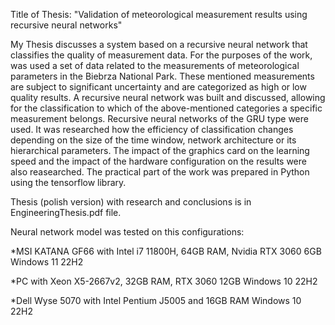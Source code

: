 Title of Thesis: "Validation of meteorological measurement results using recursive neural networks"

My Thesis discusses a system based on a recursive neural network that classifies the quality of measurement data. 
For the purposes of the work, was used a set of data related to the measurements of meteorological parameters in the Biebrza National Park.
These mentioned measurements are subject to significant uncertainty and are categorized as high or low quality results. 
A recursive neural network was built and discussed, allowing for the classification to which of the above-mentioned categories a specific measurement belongs.
Recursive neural networks of the GRU type were used. It was researched how the efficiency of classification changes depending on the size of the time window, network architecture or its hierarchical parameters.
The impact of the graphics card on the learning speed and the impact of the hardware configuration on the results were also reasearched. 
The practical part of the work was prepared in Python using the tensorflow library.

Thesis (polish version) with research and conclusions is in EngineeringThesis.pdf file.

Neural network model was tested on this configurations:

*MSI KATANA GF66 with Intel i7 11800H, 64GB RAM, Nvidia RTX 3060 6GB Windows 11 22H2

*PC with Xeon X5-2667v2, 32GB RAM, RTX 3060 12GB Windows 10 22H2

*Dell Wyse 5070 with Intel Pentium J5005 and 16GB RAM Windows 10 22H2

